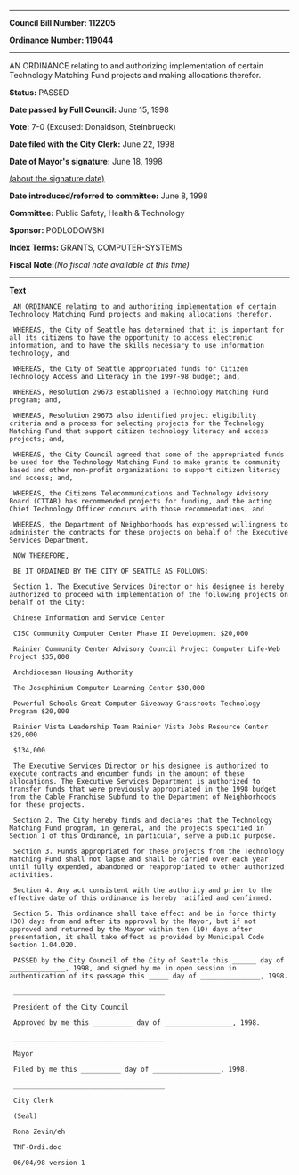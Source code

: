 

********

**Council Bill Number: 112205**
   
**Ordinance Number: 119044**
********

 AN ORDINANCE relating to and authorizing implementation of certain Technology Matching Fund projects and making allocations therefor.

**Status:** PASSED
   
**Date passed by Full Council:** June 15, 1998
   
**Vote:** 7-0 (Excused: Donaldson, Steinbrueck)
   
**Date filed with the City Clerk:** June 22, 1998
   
**Date of Mayor's signature:** June 18, 1998
   
[(about the signature date)](/~public/approvaldate.htm)
   
   
   
**Date introduced/referred to committee:** June 8, 1998
   
**Committee:** Public Safety, Health & Technology
   
**Sponsor:** PODLODOWSKI
   
   
**Index Terms:** GRANTS, COMPUTER-SYSTEMS

**Fiscal Note:**_(No fiscal note available at this time)_

********

**Text**
   
```
 AN ORDINANCE relating to and authorizing implementation of certain Technology Matching Fund projects and making allocations therefor.

 WHEREAS, the City of Seattle has determined that it is important for all its citizens to have the opportunity to access electronic information, and to have the skills necessary to use information technology, and

 WHEREAS, the City of Seattle appropriated funds for Citizen Technology Access and Literacy in the 1997-98 budget; and,

 WHEREAS, Resolution 29673 established a Technology Matching Fund program; and,

 WHEREAS, Resolution 29673 also identified project eligibility criteria and a process for selecting projects for the Technology Matching Fund that support citizen technology literacy and access projects; and,

 WHEREAS, the City Council agreed that some of the appropriated funds be used for the Technology Matching Fund to make grants to community based and other non-profit organizations to support citizen literacy and access; and,

 WHEREAS, the Citizens Telecommunications and Technology Advisory Board (CTTAB) has recommended projects for funding, and the acting Chief Technology Officer concurs with those recommendations, and

 WHEREAS, the Department of Neighborhoods has expressed willingness to administer the contracts for these projects on behalf of the Executive Services Department,

 NOW THEREFORE,

 BE IT ORDAINED BY THE CITY OF SEATTLE AS FOLLOWS:

 Section 1. The Executive Services Director or his designee is hereby authorized to proceed with implementation of the following projects on behalf of the City:

 Chinese Information and Service Center

 CISC Community Computer Center Phase II Development $20,000

 Rainier Community Center Advisory Council Project Computer Life-Web Project $35,000

 Archdiocesan Housing Authority

 The Josephinium Computer Learning Center $30,000

 Powerful Schools Great Computer Giveaway Grassroots Technology Program $20,000

 Rainier Vista Leadership Team Rainier Vista Jobs Resource Center $29,000

 $134,000

 The Executive Services Director or his designee is authorized to execute contracts and encumber funds in the amount of these allocations. The Executive Services Department is authorized to transfer funds that were previously appropriated in the 1998 budget from the Cable Franchise Subfund to the Department of Neighborhoods for these projects.

 Section 2. The City hereby finds and declares that the Technology Matching Fund program, in general, and the projects specified in Section 1 of this Ordinance, in particular, serve a public purpose.

 Section 3. Funds appropriated for these projects from the Technology Matching Fund shall not lapse and shall be carried over each year until fully expended, abandoned or reappropriated to other authorized activities.

 Section 4. Any act consistent with the authority and prior to the effective date of this ordinance is hereby ratified and confirmed.

 Section 5. This ordinance shall take effect and be in force thirty (30) days from and after its approval by the Mayor, but if not approved and returned by the Mayor within ten (10) days after presentation, it shall take effect as provided by Municipal Code Section 1.04.020.

 PASSED by the City Council of the City of Seattle this ______ day of ______________, 1998, and signed by me in open session in authentication of its passage this _____ day of _______________, 1998.

 ______________________________________

 President of the City Council

 Approved by me this __________ day of _________________, 1998.

 ______________________________________

 Mayor

 Filed by me this __________ day of _________________, 1998.

 ______________________________________

 City Clerk

 (Seal)

 Rona Zevin/eh

 TMF-Ordi.doc

 06/04/98 version 1

```
